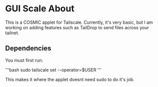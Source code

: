 # GUI Scale About
This is a COSMIC applet for Tailscale. Currently, it's very basic, but I am working on adding features such as TailDrop to send files across your tailnet.

## Dependencies
You must first run:

'''bash
sudo tailscale set --operator=$USER
'''

This makes it where the applet doesnt need sudo to do it's job.